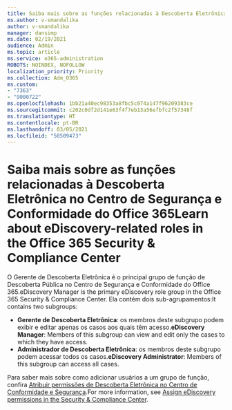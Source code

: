 ```yaml
---
title: Saiba mais sobre as funções relacionadas à Descoberta Eletrônica no Centro de Segurança e Conformidade do Office 365
ms.author: v-smandalika
author: v-smandalika
manager: dansimp
ms.date: 02/19/2021
audience: Admin
ms.topic: article
ms.service: o365-administration
ROBOTS: NOINDEX, NOFOLLOW
localization_priority: Priority
ms.collection: Adm_O365
ms.custom:
- "7363"
- "9000722"
ms.openlocfilehash: 1bb21a40ec98353a8fbc5c074a147f96209383ce
ms.sourcegitcommit: c202c0df2d141e63f4f7eb13a56efbfc2f57348f
ms.translationtype: HT
ms.contentlocale: pt-BR
ms.lasthandoff: 03/05/2021
ms.locfileid: "50509473"
---
```

# <a name="learn-about-ediscovery-related-roles-in-the-office-365-security--compliance-center"></a><span data-ttu-id="fc3f6-102">Saiba mais sobre as funções relacionadas à Descoberta Eletrônica no Centro de Segurança e Conformidade do Office 365</span><span class="sxs-lookup"><span data-stu-id="fc3f6-102">Learn about eDiscovery-related roles in the Office 365 Security & Compliance Center</span></span>

<span data-ttu-id="fc3f6-103">O Gerente de Descoberta Eletrônica é o principal grupo de função de Descoberta Pública no Centro de Segurança e Conformidade do Office 365.</span><span class="sxs-lookup"><span data-stu-id="fc3f6-103">eDiscovery Manager is the primary eDiscovery role group in the Office 365 Security & Compliance Center.</span></span> <span data-ttu-id="fc3f6-104">Ela contém dois sub-agrupamentos:</span><span class="sxs-lookup"><span data-stu-id="fc3f6-104">It contains two subgroups:</span></span>

- <span data-ttu-id="fc3f6-105">**Gerente de Descoberta Eletrônica**: os membros deste subgrupo podem exibir e editar apenas os casos aos quais têm acesso.</span><span class="sxs-lookup"><span data-stu-id="fc3f6-105">**eDiscovery Manager**: Members of this subgroup can view and edit only the cases to which they have access.</span></span>
- <span data-ttu-id="fc3f6-106">**Administrador de Descoberta Eletrônica**: os membros deste subgrupo podem acessar todos os casos.</span><span class="sxs-lookup"><span data-stu-id="fc3f6-106">**eDiscovery Administrator**: Members of this subgroup can access all cases.</span></span>

<span data-ttu-id="fc3f6-107">Para saber mais sobre como adicionar usuários a um grupo de função, confira [Atribuir permissões de Descoberta Eletrônica no Centro de Conformidade e Segurança](https://docs.microsoft.com/microsoft-365/compliance/assign-ediscovery-permissions).</span><span class="sxs-lookup"><span data-stu-id="fc3f6-107">For more information, see [Assign eDiscovery permissions in the Security & Compliance Center](https://docs.microsoft.com/microsoft-365/compliance/assign-ediscovery-permissions).</span></span>